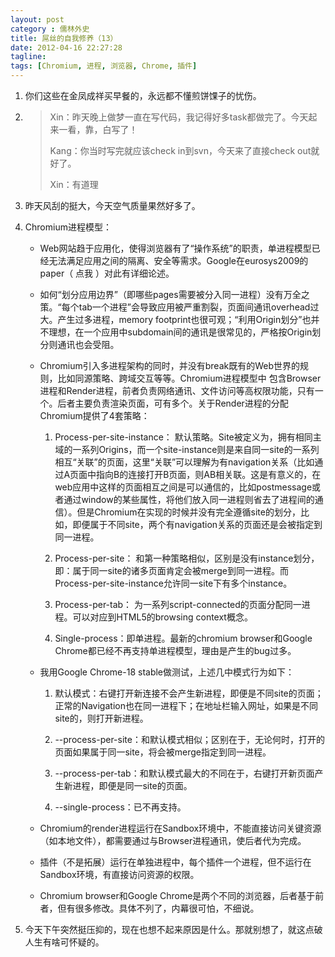 ```yaml
---
layout: post
category : 儒林外史
title: 屌丝的自我修养（13）
date: 2012-04-16 22:27:28
tagline:
tags: [Chromium, 进程, 浏览器, Chrome, 插件]
---
```


1. 你们这些在金凤成祥买早餐的，永远都不懂煎饼馃子的忧伤。

2. 
    > Xin：昨天晚上做梦一直在写代码，我记得好多task都做完了。今天起来一看，靠，白写了！
    > 
    > Kang：你当时写完就应该check in到svn，今天来了直接check out就好了。
    > 
    > Xin：有道理

3. 昨天风刮的挺大，今天空气质量果然好多了。

4. Chromium进程模型：

    * Web网站趋于应用化，使得浏览器有了“操作系统”的职责，单进程模型已经无法满足应用之间的隔离、安全等需求。Google在eurosys2009的paper（
    点我
    ）对此有详细论述。

    * 如何“划分应用边界”（即哪些pages需要被分入同一进程）没有万全之策。“每个tab一个进程”会导致应用被严重割裂，页面间通讯overhead过大。产生过多进程，memory footprint也很可观；“利用Origin划分”也并不理想，在一个应用中subdomain间的通讯是很常见的，严格按Origin划分则通讯也会受阻。

    * Chromium引入多进程架构的同时，并没有break既有的Web世界的规则，比如同源策略、跨域交互等等。Chromium进程模型中 包含Browser进程和Render进程，前者负责网络通讯、文件访问等高权限功能，只有一个。后者主要负责渲染页面，可有多个。关于Render进程的分配Chromium提供了4套策略：

        1. Process-per-site-instance： 默认策略。Site被定义为，拥有相同主域的一系列Origins，而一个site-instance则是来自同一site的一系列相互“关联”的页面，这里“关联”可以理解为有navigation关系（比如通过A页面中指向B的连接打开B页面，则AB相关联。这是有意义的，在web应用中这样的页面相互之间是可以通信的，比如postmessage或者通过window的某些属性，将他们放入同一进程则省去了进程间的通信）。但是Chromium在实现的时候并没有完全遵循site的划分，比如，即便属于不同site，两个有navigation关系的页面还是会被指定到同一进程。


        2. Process-per-site： 和第一种策略相似，区别是没有instance划分，即：属于同一site的诸多页面肯定会被merge到同一进程。而Process-per-site-instance允许同一site下有多个instance。

        3. Process-per-tab： 为一系列script-connected的页面分配同一进程。可以对应到HTML5的browsing context概念。

        4. Single-process：即单进程。最新的chromium browser和Google Chrome都已经不再支持单进程模型，理由是产生的bug过多。

    * 我用Google Chrome-18 stable做测试，上述几中模式行为如下：

        1. 默认模式：右键打开新连接不会产生新进程，即便是不同site的页面；正常的Navigation也在同一进程下；在地址栏输入网址，如果是不同site的，则打开新进程。

        2. --process-per-site：和默认模式相似；区别在于，无论何时，打开的页面如果属于同一site，将会被merge指定到同一进程。

        3. --process-per-tab：和默认模式最大的不同在于，右键打开新页面产生新进程，即便是同一site的页面。

        4. --single-process：已不再支持。

    * Chromium的render进程运行在Sandbox环境中，不能直接访问关键资源（如本地文件），都需要通过与Browser进程通讯，使后者代为完成。

    * 插件（不是拓展）运行在单独进程中，每个插件一个进程，但不运行在Sandbox环境，有直接访问资源的权限。

    * Chromium browser和Google Chrome是两个不同的浏览器，后者基于前者，但有很多修改。具体不列了，内幕很可怕，不细说。

5. 今天下午突然挺压抑的，现在也想不起来原因是什么。那就别想了，就这点破人生有啥可怀疑的。 

